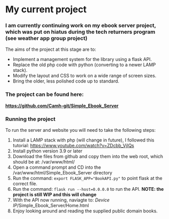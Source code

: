 # My current project
### I am currently continuing work on my ebook server project, which was put on hiatus during the tech returners program (see weather app group project)
The aims of the project at this stage are to:
  - Implement a management system for the library using a flask API.
  - Replace the old php code with python (converting to a newer LAMP stack).
  - Modify the layout and CSS to work on a wide range of screen sizes.
  - Bring the older, less polished code up to standard.


### The project can be found here:
**https://github.com/Camh-git/Simple_Ebook_Server**

### Running the project
To run the server and website you will need to take the following steps:
  1. Install a LAMP stack with php (will change in future), I followed this tutorial: https://www.youtube.com/watch?v=ZDcbb_VjIQs
  2. Install python version 3.9 or later
  3. Download the files from github and copy them into the web root, which should be at: /var/www/html/
  4. Open a command prompt and CD into the /var/www/html/Simple_Ebook_Server directory
  5. Run the command: `export FLASK_APP="BookAPI.py"` to point flask at the correct file.
  6. Run the command: `flask run --host=0.0.0.0` to run the API. **NOTE: the project is still WIP and this will change**
  7. With the API now running, naviagte to: *Device IP*/Simple_Ebook_Server/Home.html
  8. Enjoy looking around and reading the supplied public domain books.
